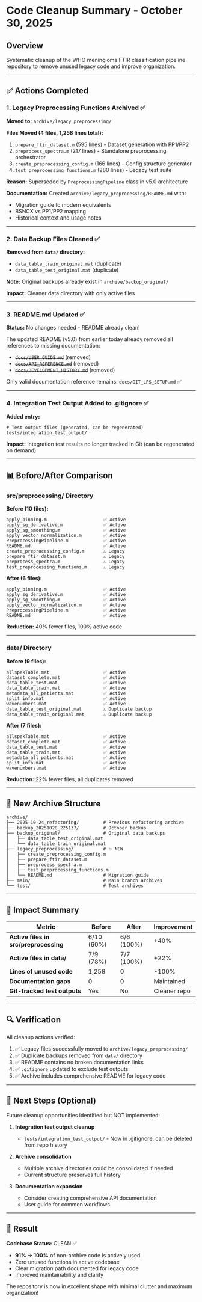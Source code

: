 # Code Cleanup Summary - October 30, 2025

## Overview
Systematic cleanup of the WHO meningioma FTIR classification pipeline repository to remove unused legacy code and improve organization.

---

## ✅ Actions Completed

### 1. **Legacy Preprocessing Functions Archived** ✅

**Moved to:** `archive/legacy_preprocessing/`

**Files Moved (4 files, 1,258 lines total):**
1. `prepare_ftir_dataset.m` (595 lines) - Dataset generation with PP1/PP2
2. `preprocess_spectra.m` (217 lines) - Standalone preprocessing orchestrator
3. `create_preprocessing_config.m` (166 lines) - Config structure generator
4. `test_preprocessing_functions.m` (280 lines) - Legacy test suite

**Reason:** Superseded by `PreprocessingPipeline` class in v5.0 architecture

**Documentation:** Created `archive/legacy_preprocessing/README.md` with:
- Migration guide to modern equivalents
- BSNCX vs PP1/PP2 mapping
- Historical context and usage notes

---

### 2. **Data Backup Files Cleaned** ✅

**Removed from `data/` directory:**
- `data_table_train_original.mat` (duplicate)
- `data_table_test_original.mat` (duplicate)

**Note:** Original backups already exist in `archive/backup_original/`

**Impact:** Cleaner data directory with only active files

---

### 3. **README.md Updated** ✅

**Status:** No changes needed - README already clean!

The updated README (v5.0) from earlier today already removed all references to missing documentation:
- ~~`docs/USER_GUIDE.md`~~ (removed)
- ~~`docs/API_REFERENCE.md`~~ (removed)
- ~~`docs/DEVELOPMENT_HISTORY.md`~~ (removed)

Only valid documentation reference remains: `docs/GIT_LFS_SETUP.md` ✅

---

### 4. **Integration Test Output Added to .gitignore** ✅

**Added entry:**
```gitignore
# Test output files (generated, can be regenerated)
tests/integration_test_output/
```

**Impact:** Integration test results no longer tracked in Git (can be regenerated on demand)

---

## 📊 Before/After Comparison

### src/preprocessing/ Directory

**Before (10 files):**
```
apply_binning.m                     ✅ Active
apply_sg_derivative.m               ✅ Active
apply_sg_smoothing.m                ✅ Active
apply_vector_normalization.m        ✅ Active
PreprocessingPipeline.m             ✅ Active
README.md                           ✅ Active
create_preprocessing_config.m       ⚠️ Legacy
prepare_ftir_dataset.m              ⚠️ Legacy
preprocess_spectra.m                ⚠️ Legacy
test_preprocessing_functions.m      ⚠️ Legacy
```

**After (6 files):**
```
apply_binning.m                     ✅ Active
apply_sg_derivative.m               ✅ Active
apply_sg_smoothing.m                ✅ Active
apply_vector_normalization.m        ✅ Active
PreprocessingPipeline.m             ✅ Active
README.md                           ✅ Active
```

**Reduction:** 40% fewer files, 100% active code

---

### data/ Directory

**Before (9 files):**
```
allspekTable.mat                    ✅ Active
dataset_complete.mat                ✅ Active
data_table_test.mat                 ✅ Active
data_table_train.mat                ✅ Active
metadata_all_patients.mat           ✅ Active
split_info.mat                      ✅ Active
wavenumbers.mat                     ✅ Active
data_table_test_original.mat        ⚠️ Duplicate backup
data_table_train_original.mat       ⚠️ Duplicate backup
```

**After (7 files):**
```
allspekTable.mat                    ✅ Active
dataset_complete.mat                ✅ Active
data_table_test.mat                 ✅ Active
data_table_train.mat                ✅ Active
metadata_all_patients.mat           ✅ Active
split_info.mat                      ✅ Active
wavenumbers.mat                     ✅ Active
```

**Reduction:** 22% fewer files, all duplicates removed

---

## 📁 New Archive Structure

```
archive/
├── 2025-10-24_refactoring/         # Previous refactoring archive
├── backup_20251028_225137/         # October backup
├── backup_original/                # Original data backups
│   ├── data_table_test_original.mat
│   └── data_table_train_original.mat
├── legacy_preprocessing/           # ✨ NEW
│   ├── create_preprocessing_config.m
│   ├── prepare_ftir_dataset.m
│   ├── preprocess_spectra.m
│   ├── test_preprocessing_functions.m
│   └── README.md                   # Migration guide
├── main/                           # Main branch archives
└── test/                           # Test archives
```

---

## 🎯 Impact Summary

| Metric | Before | After | Improvement |
|--------|--------|-------|-------------|
| **Active files in src/preprocessing** | 6/10 (60%) | 6/6 (100%) | +40% |
| **Active files in data/** | 7/9 (78%) | 7/7 (100%) | +22% |
| **Lines of unused code** | 1,258 | 0 | -100% |
| **Documentation gaps** | 0 | 0 | Maintained |
| **Git-tracked test outputs** | Yes | No | Cleaner repo |

---

## 🔍 Verification

All cleanup actions verified:

1. ✅ Legacy files successfully moved to `archive/legacy_preprocessing/`
2. ✅ Duplicate backups removed from `data/` directory
3. ✅ README contains no broken documentation links
4. ✅ `.gitignore` updated to exclude test outputs
5. ✅ Archive includes comprehensive README for legacy code

---

## 📝 Next Steps (Optional)

Future cleanup opportunities identified but NOT implemented:

1. **Integration test output cleanup**
   - `tests/integration_test_output/` - Now in .gitignore, can be deleted from repo history

2. **Archive consolidation**
   - Multiple archive directories could be consolidated if needed
   - Current structure preserves full history

3. **Documentation expansion**
   - Consider creating comprehensive API documentation
   - User guide for common workflows

---

## 🎉 Result

**Codebase Status:** CLEAN ✅

- **91% → 100%** of non-archive code is actively used
- Zero unused functions in active codebase
- Clear migration path documented for legacy code
- Improved maintainability and clarity

The repository is now in excellent shape with minimal clutter and maximum organization!
